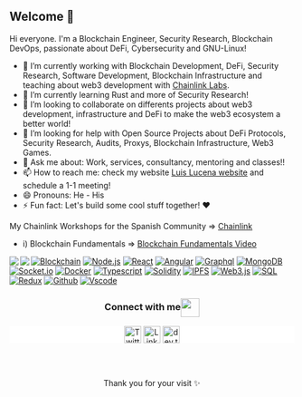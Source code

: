 ## Welcome 👋

Hi everyone. I'm a Blockchain Engineer, Security Research, Blockchain DevOps, passionate about DeFi, Cybersecurity and GNU-Linux!
- 🔭 I’m currently working with Blockchain Development, DeFi, Security Research, Software Development, Blockchain Infrastructure and teaching about web3 development with [Chainlink Labs](https://chain.link/).
- 🌱 I’m currently learning Rust and more of Security Research!
- 👯 I’m looking to collaborate on differents projects about web3 development, infrastructure and DeFi to make the web3 ecosystem a better world! 
- 🤔 I’m looking for help with Open Source Projects about DeFi Protocols, Security Research, Audits, Proxys, Blockchain Infrastructure, Web3 Games.
- 💬 Ask me about: Work, services, consultancy, mentoring and classes!!
- 📫 How to reach me: check my website [Luis Lucena website](https://bio.link/luislucena) and schedule a 1-1 meeting!
- 😄 Pronouns: He - His  
- ⚡ Fun fact: Let's build some cool stuff together! ❤️
 
My Chainlink Workshops for the Spanish Community => [Chainlink](https://www.youtube.com/@chainlink)
- i) Blockchain Fundamentals => [Blockchain Fundamentals Video](https://www.youtube.com/watch?v=fHv80iLeji0&t=316s)

<a href="https://github.com/anuraghazra/github-readme-stats">
  <img align="left" src="https://github-readme-stats.vercel.app/api/top-langs/?username=luislucena16&hide=html,ruby,css,makefile,java,objective-c,shell,python,starlark,nix,scss,handlebars" />
</a>
<a href="https://github.com/anuraghazra/convoychat">
  <img align="left" src="https://github-readme-stats.vercel.app/api?username=luislucena16&show_icons=true&count_private=true" />
</a>

[![Blockchain](https://img.shields.io/badge/-Blockchain-black?style=for-the-badge&logo=bitcoin&logoColor=white)]()
[![Node.js](https://img.shields.io/badge/-Node.js-339933?style=for-the-badge&logo=Node.js&logoColor=white)]()
[![React](https://img.shields.io/badge/-React-black?style=for-the-badge&logo=react&logoColor=blue)]()
[![Angular](https://img.shields.io/badge/-Angular-d2082d?style=for-the-badge&logo=angular&logoColor=white)]()
[![Graphql](https://img.shields.io/badge/-Graph_QL-ff1493?style=for-the-badge&logo=graphql&logoColor=white)]()
[![MongoDB](https://img.shields.io/badge/-MongoDB-darkgreen?style=for-the-badge&logo=mongodb&logoColor=white)]()
[![Socket.io](https://img.shields.io/badge/-Socket.io-black?style=for-the-badge&logo=socket.io&logoColor=white)]()
[![Docker](https://img.shields.io/badge/-Docker-2496ed?style=for-the-badge&logo=docker&logoColor=white)]()
[![Typescript](https://img.shields.io/badge/-Typescript-007acc?style=for-the-badge&logo=typescript&logoColor=white)]()
[![Solidity](https://img.shields.io/badge/-Solidity-3c3c3d?style=for-the-badge&logo=ethereum&logoColor=white)]()
[![IPFS](https://img.shields.io/badge/-IPFS-23bbad?style=for-the-badge&logo=ipfs&logoColor=white)]()
[![Web3.js](https://img.shields.io/badge/-Web3.js-black?style=for-the-badge&logo=javascript&logoColor=)]()
[![SQL](https://img.shields.io/badge/-SQL-d2082d?style=for-the-badge&logo=mysql&logoColor=white)]()
[![Redux](https://img.shields.io/badge/-Redux-764abc?style=for-the-badge&logo=redux&logoColor=white)]()
[![Github](https://img.shields.io/badge/-GitHub-black?style=for-the-badge&logo=github&logoColor=white)]()
[![Vscode](https://img.shields.io/badge/-VSCode-007acc?style=for-the-badge&logo=visual-studio-code&logoColor=white)]()


<div align="center">
  <h3 align="center">Connect with me<img align="center" src="https://github.com/rajput2107/rajput2107/blob/master/Assets/Handshake.gif" height="33px" /></h3> 
</div>
<p align="center" style="background-color:white">
<a href="https://twitter.com/_luisald" target="blank"><img align="center" src="https://www.vectorlogo.zone/logos/twitter/twitter-tile.svg" alt="Twitter _luisald" height="30" width="30" /></a>
<a href="https://www.linkedin.com/in/luis-lucena-/" target="blank"><img align="center" src="https://www.vectorlogo.zone/logos/linkedin/linkedin-icon.svg" alt="LinkedIn Luis Lucena" height="30" width="30" /></a>
<a href="https://dev.to/luislucena16" target="blank"><img align="center" src="https://www.vectorlogo.zone/logos/devto/devto-icon.svg" alt="dev.to luislucena16" height="30" width="30" /></a>
</p>
 </a>
<br/>
<br/>
<div align="center">
  <p>Thank you for your visit ✨</p>
</div>
</p>

